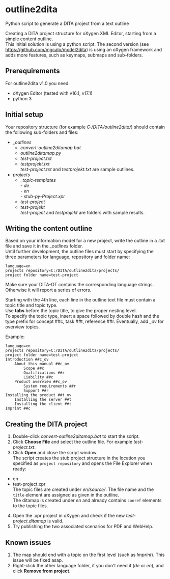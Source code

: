 # outline2dita
Python script to generate a DITA project from a text outline

Creating a DITA project structure for oXygen XML Editor, starting from a simple content outline.  
This initial solution is using a python script. The second version (see https://github.com/mgcalo/model2dita) is using an oXygen framework and adds more features, such as keymaps, submaps and sub-folders. 

## Prerequirements

For outline2dita v1.0 you need:
* oXygen Editor (tested with v16.1, v17.1)
* python 3

## Initial setup

Your repository structure (for example *C:/DITA/outline2dita/*) should contain the following sub-folders and files:

- *_outlines*  
    - *convert-outline2ditamap.bat*  
    - *outline2ditamap.py*
    - *test-project.txt*
    - *testprojekt.txt*  
      *test-project.txt* and *testprojekt.txt* are sample outlines.  
- *projects*  
	- *_topic-templates*  
    		- *de*  
    		- *en*  
    		- *stub-py-Project.xpr*  
    - *test-project*  
    - *test-projekt*  
    	  *test-project* and *testprojekt* are folders with sample results.  

## Writing the content outline

Based on your information model for a new project, write the outline in a .txt file and save it in the *_outlines* folder.  
Until further development, the outline files must start by specifying the three parameters for language, repository and folder name:   
```
language=en  
projects repository=C:/DITA/outline2dita/projects/  
project folder name=test-project
```

Make sure your DITA-OT contains the corresponding language strings. Otherwise it will report a series of errors. 

Starting with the 4th line, each line in the outline text file must contain a topic title and topic type.  
Use **tabs** before the topic title, to give the proper nesting level.  
To specify the topic type, insert a space followed by double hash and the type prefix for concept ##c, task ##t, reference ##r. Eventually, add *_ov* for overview topics.  

Example:  
```
language=en
projects repository=C:/DITA/outline2dita/projects/
project folder name=test-project
Introduction ##c_ov
	About this manual ##c_ov
		Scope ##c
		Qualifications ##r
		Liability ##c
	Product overview ##c_ov
		System requirements ##r
		Support ##r
Installing the product ##t_ov
	Installing the server ##t
	Installing the client ##t
Imprint ##c
```

## Creating the DITA project

1. Double-click *convert-outline2ditamap.bat* to start the script.
2. Click **Choose File** and select the outline file. For example *test-project.txt*.
3. Click **Open** and close the script window.  
  The script creates the stub project structure in the location you specified as `project repository` and opens the File Explorer when ready:  
  - en  
  - test-project.xpr  
  The topic files are created under *en/source/*. The file name and the `title` element are assigned as given in the outline.  
  The ditamap is created under *en* and already contains `conref` elements to the topic files.  
4. Open the .xpr project in oXygen and check if the new *test-project.ditamap* is valid.
5. Try publishing the two associated scenarios for PDF and WebHelp.

## Known issues

1. The map should end with a topic on the first level (such as *Imprint*).
  This issue will be fixed asap.
2. Right-click the other language folder, if you don't need it (*de* or *en*), and click **Remove from project**.
 
